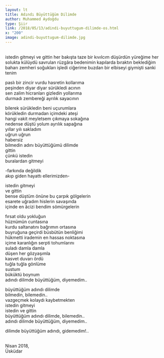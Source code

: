 ```yaml
---
layout: lt
title: Adındı Büyüttüğüm Dilimde
author: Muhammed Aydoğdu
type: Şiir
link: /2018/05/13/adindi-buyuttugum-dilimde-os.html
x: "200"
image: adindi-buyuttugum-dilimde.jpg
---
```

<br/>
istedin gitmeyi  
ve gittin  
her bakışta taze bir kıvılcım düşürdün yüreğime  
her solukta külüydü savrulan rüzgâra bedenimin  
kapılarda bıraktın beklediğim baharı  
zemheri soğukları işledi ciğerime  
buzdan bir elbiseyi giymişti sanki tenim  

paslı bir zincir vurdu hasretin kollarıma  
peşinden diyar diyar sürükledi acının  
sen zalim hicranları gizledin yollarıma  
durmadı zembereği ayrılık sayacının  

bilerek sürükledin beni uçurumlara  
körükledin durmadan içimdeki ateşi  
hangi vakit meyletsem çıkmaya sokağına  
nedense düştü yolum ayrılık sapağına  
yıllar yılı sakladım  
uğrun uğrun  
habersiz  
bilmedin adını büyüttüğümü dilimde  
gittin  
çünkü istedin  
buralardan gitmeyi  

-farkında değildik  
akıp giden hayattı ellerimizden-  

istedin gitmeyi  
ve gittin  
bense düştüm önüne bu çarpık gölgelerin  
esarete uğradım hislerin savaşında  
içinde en âcizi bendim sömürgelerin  

fırsat oldu yokluğun  
hüznümün cuntasına  
kurdu saltanatını bağrımın ortasına  
buyruğuna geçirdi büsbütün benliğimi  
hükmetti irademin en hassas noktasına  
içime karanlığın serpti tohumlarını  
suladı damla damla  
düşen her gözyaşımla  
kasvet duvarı ördü  
tuğla tuğla gönlüme  
sustum  
büküktü boynum  
adındı dilimde büyüttüğüm, diyemedim..  

büyüttüğüm adındı dilimde  
bilmedin, bilemedin..  
vazgeçmek kolaydı kaybetmekten  
istedin gitmeyi  
istedin ve gittin  
büyüttüğüm adındı dilimde, bilemedin..  
adındı dilimde büyüttüğüm, diyemedim..  

dilimde büyüttüğüm adındı, gidemedim!..  
<br/>

Nisan 2018,  
Üsküdar  
